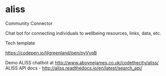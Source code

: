 # aliss
Community Connector


Chat bot for connecting individuals to wellbeing resources, links, data, etc.


Tech template

https://codepen.io/lilgreenland/pen/pyVvqB


Demo ALISS chatbot at http://www.aboynejames.co.uk/codethecity/aliss/
ALISS API docs - http://aliss.readthedocs.io/en/latest/search_api/
